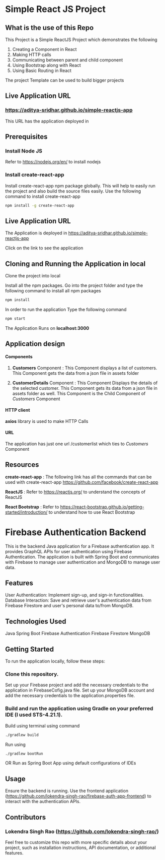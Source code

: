 # Simple React JS Project

## What is the use of this Repo

This Project is a Simple ReactJS Project which demonstrates the following
1. Creating a Component in React
2. Making HTTP calls
3. Communicating between parent and child component
4. Using Bootstrap along with React
5. Using Basic Routing in React

The project Template can be used to build bigger projects

## Live Application URL

### https://aditya-sridhar.github.io/simple-reactjs-app
This URL has the application deployed in

## Prerequisites

### Install Node JS
Refer to https://nodejs.org/en/ to install nodejs

### Install create-react-app
Install create-react-app npm package globally. This will help to easily run the project and also build the source files easily. Use the following command to install create-react-app

```bash
npm install -g create-react-app
```
## Live Application URL

The Application is deployed in https://aditya-sridhar.github.io/simple-reactjs-app

Click on the link to see the application

## Cloning and Running the Application in local

Clone the project into local

Install all the npm packages. Go into the project folder and type the following command to install all npm packages

```bash
npm install
```

In order to run the application Type the following command

```bash
npm start
```

The Application Runs on **localhost:3000**

## Application design

#### Components

1. **Customers** Component : This Component displays a list of customers. This Component gets the data from a json file in assets folder

2. **CustomerDetails** Component : This Component Displays the details of the selected customer. This Component gets its data from a json file in assets folder as well. This Component is the Child Component of *Customers* Component

#### HTTP client

**axios** library is used to make HTTP Calls

#### URL

The application has just one url /customerlist which ties to *Customers* Component

## Resources

**create-react-app** : The following link has all the commands that can be used with create-react-app
https://github.com/facebook/create-react-app

**ReactJS** : Refer to https://reactjs.org/ to understand the concepts of ReactJS

**React Bootstrap** : Refer to https://react-bootstrap.github.io/getting-started/introduction/ to understand how to use React Bootstrap




# Firebase Authentication Backend
This is the backend Java application for a Firebase authentication app. It provides GraphQL APIs for user authentication using Firebase Authentication. The application is built with Spring Boot and communicates with Firebase to manage user authentication and MongoDB to manage user data.

## Features
User Authentication: Implement sign-up, and sign-in functionalities.
Database Interaction: Save and retrieve user's authentication data from Firebase Firestore and user's personal data to/from MongoDB. 

## Technologies Used
Java
Spring Boot
Firebase Authentication
Firebase Firestore
MongoDB 

## Getting Started
To run the application locally, follow these steps:

### Clone this repository.
Set up your Firebase project and add the necessary credentials to the application in FirebaseCofig.java file.
Set up your MongoDB account and add the necessary credentials to the application.properties file.

### Build and run the application using Gradle on your preferred IDE (I used STS-4.21.1).
Build using terminal using command
```bash
./gradlew build
```
Run using
```bash
./gradlew bootRun
```
OR
Run as Spring Boot App using default configurations of IDEs 


## Usage
Ensure the backend is running.
Use the frontend application (https://github.com/lokendra-singh-rao/firebase-auth-app-frontend) to interact with the authentication APIs.

## Contributors
### Lokendra Singh Rao (https://github.com/lokendra-singh-rao/)


Feel free to customize this repo with more specific details about your project, such as installation instructions, API documentation, or additional features.
